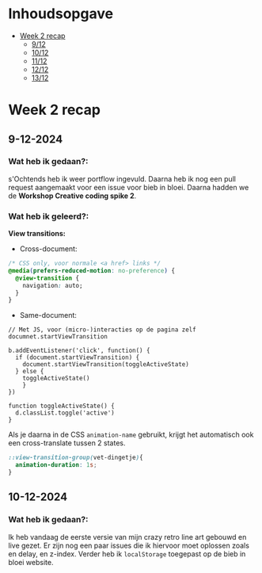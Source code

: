 # Inhoudsopgave

- [Week 2 recap](#week-2-recap)
  - [9/12](#9-12-2024)
  - [10/12](#10-12-2024)
  - [11/12](#11-12-2024)
  - [12/12](#12-12-2024)
  - [13/12](#13-12-2024)

# Week 2 recap

## 9-12-2024

### Wat heb ik gedaan?:

s'Ochtends heb ik weer portflow ingevuld. Daarna heb ik nog een pull request aangemaakt voor een issue voor bieb in bloei.
Daarna hadden we de **Workshop Creative coding spike 2**.

### Wat heb ik geleerd?:

**View transitions:**
- Cross-document:

```CSS
/* CSS only, voor normale <a href> links */
@media(prefers-reduced-motion: no-preference) {
  @view-transition {
    navigation: auto;
  }
}
```

- Same-document:
```JS
// Met JS, voor (micro-)interacties op de pagina zelf
documnet.startViewTransition
```
```JS
b.addEventListener('click', function() {
  if (document.startViewTransition) {
    document.startViewTransition(toggleActiveState)
  } else {
    toggleActiveState()
    }
})

function toggleActiveState() {
  d.classList.toggle('active')
}
```

Als je daarna in de CSS `animation-name` gebruikt, krijgt het automatisch ook een cross-translate tussen 2 states.

```CSS
::view-transition-group(vet-dingetje){
  animation-duration: 1s;
}
```

## 10-12-2024

### Wat heb ik gedaan?:

Ik heb vandaag de eerste versie van mijn crazy retro line art gebouwd en live gezet. Er zijn nog een paar issues die ik hiervoor moet oplossen zoals en delay, en z-index.
Verder heb ik `localStorage` toegepast op de bieb in bloei website.
